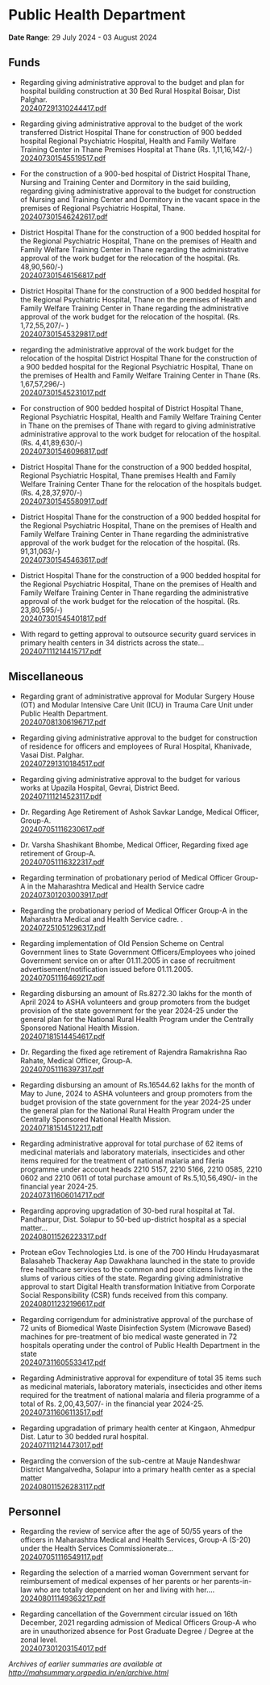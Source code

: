 # Public Health Department

**Date Range**: 29 July 2024 - 03 August 2024


## Funds
- Regarding giving administrative approval to the budget and plan for hospital building construction at    30 Bed Rural Hospital Boisar,   Dist Palghar.\
  [202407291310244417.pdf](https://gr.maharashtra.gov.in/Site/Upload/Government%20Resolutions/English/202407291310244417.pdf)

- Regarding giving administrative approval to the budget of the work transferred District Hospital Thane for construction of 900 bedded hospital Regional Psychiatric Hospital, Health and Family Welfare Training Center in Thane Premises Hospital at Thane (Rs. 1,11,16,142/-)\
  [202407301545519517.pdf](https://gr.maharashtra.gov.in/Site/Upload/Government%20Resolutions/English/202407301545519517.pdf)

- For the construction of a 900-bed hospital of District Hospital Thane, Nursing and Training Center and Dormitory in the said building, regarding giving administrative approval to the budget for construction of Nursing and Training Center and Dormitory in the vacant space in the premises of Regional Psychiatric Hospital, Thane.\
  [202407301546242617.pdf](https://gr.maharashtra.gov.in/Site/Upload/Government%20Resolutions/English/202407301546242617.pdf)

- District Hospital Thane for the construction of a 900 bedded hospital for the Regional Psychiatric Hospital, Thane on the premises of Health and Family Welfare Training Center in Thane regarding the administrative approval of the work budget for the relocation of the hospital. (Rs. 48,90,560/-)\
  [202407301546156817.pdf](https://gr.maharashtra.gov.in/Site/Upload/Government%20Resolutions/English/202407301546156817.pdf)

- District Hospital Thane for the construction of a 900 bedded hospital for the Regional Psychiatric Hospital, Thane on the premises of Health and Family Welfare Training Center in Thane regarding the administrative approval of the work budget for the relocation of the hospital. (Rs. 1,72,55,207/- )\
  [202407301545329817.pdf](https://gr.maharashtra.gov.in/Site/Upload/Government%20Resolutions/English/202407301545329817.pdf)

- regarding the administrative approval of the work budget for the relocation of the hospital District Hospital Thane for the construction of a 900 bedded hospital for the Regional Psychiatric Hospital, Thane on the premises of Health and Family Welfare Training Center in Thane (Rs. 1,67,57,296/-)\
  [202407301545231017.pdf](https://gr.maharashtra.gov.in/Site/Upload/Government%20Resolutions/English/202407301545231017.pdf)

- For construction of 900 bedded hospital of District Hospital Thane, Regional Psychiatric Hospital, Health and Family Welfare Training Center in Thane on the premises of Thane with regard to giving administrative administrative approval to the work budget for relocation of the hospital. (Rs. 4,41,89,630/-)\
  [202407301546096817.pdf](https://gr.maharashtra.gov.in/Site/Upload/Government%20Resolutions/English/202407301546096817.pdf)

- District Hospital Thane for the construction of a 900 bedded hospital, Regional Psychiatric Hospital, Thane premises Health and Family Welfare Training Center Thane for the relocation of the hospitals budget.(Rs. 4,28,37,970/-)\
  [202407301545580917.pdf](https://gr.maharashtra.gov.in/Site/Upload/Government%20Resolutions/English/202407301545580917.pdf)

- District Hospital Thane for the construction of a 900 bedded hospital for the Regional Psychiatric Hospital, Thane on the premises of Health and Family Welfare Training Center in Thane regarding the administrative approval of the work budget for the relocation of the hospital. (Rs. 91,31,063/-)\
  [202407301545463617.pdf](https://gr.maharashtra.gov.in/Site/Upload/Government%20Resolutions/English/202407301545463617.pdf)

- District Hospital Thane for the construction of a 900 bedded hospital for the Regional Psychiatric Hospital, Thane on the premises of Health and Family Welfare Training Center in Thane regarding the administrative approval of the work budget for the relocation of the hospital. (Rs. 23,80,595/-)\
  [202407301545401817.pdf](https://gr.maharashtra.gov.in/Site/Upload/Government%20Resolutions/English/202407301545401817.pdf)

- With regard to getting approval to outsource security guard services in primary health centers in 34 districts across the state...\
  [202407111214415717.pdf](https://gr.maharashtra.gov.in/Site/Upload/Government%20Resolutions/English/202407111214415717.pdf)

## Miscellaneous
- Regarding grant of administrative approval for Modular Surgery House (OT) and Modular Intensive Care Unit (ICU) in Trauma Care Unit under Public Health Department.\
  [202407081306196717.pdf](https://gr.maharashtra.gov.in/Site/Upload/Government%20Resolutions/English/202407081306196717.pdf)

- Regarding giving administrative approval to the budget for construction of residence for officers and employees of  Rural Hospital, Khanivade, Vasai Dist. Palghar.\
  [202407291310184517.pdf](https://gr.maharashtra.gov.in/Site/Upload/Government%20Resolutions/English/202407291310184517.pdf)

- Regarding giving administrative approval to the budget for various works at Upazila Hospital, Gevrai, District Beed.\
  [202407111214523117.pdf](https://gr.maharashtra.gov.in/Site/Upload/Government%20Resolutions/English/202407111214523117.pdf)

- Dr. Regarding Age Retirement of Ashok Savkar Landge, Medical Officer, Group-A.\
  [202407051116230617.pdf](https://gr.maharashtra.gov.in/Site/Upload/Government%20Resolutions/English/202407051116230617.pdf)

- Dr. Varsha Shashikant Bhombe, Medical Officer,    Regarding fixed age retirement of Group-A.\
  [202407051116322317.pdf](https://gr.maharashtra.gov.in/Site/Upload/Government%20Resolutions/English/202407051116322317.pdf)

- Regarding termination of probationary period of Medical Officer Group-A in the Maharashtra Medical and Health Service cadre\
  [202407301203003917.pdf](https://gr.maharashtra.gov.in/Site/Upload/Government%20Resolutions/English/202407301203003917.pdf.pdf)

- Regarding the probationary period of Medical Officer Group-A in the Maharashtra Medical and Health Service cadre. .\
  [202407251051296317.pdf](https://gr.maharashtra.gov.in/Site/Upload/Government%20Resolutions/English/202407251051296317.pdf)

- Regarding implementation of Old Pension Scheme on Central Government lines to State Government Officers/Employees who joined Government service on or after 01.11.2005 in case of recruitment advertisement/notification issued before 01.11.2005.\
  [202407051116469217.pdf](https://gr.maharashtra.gov.in/Site/Upload/Government%20Resolutions/English/202407051116469217.pdf)

- Regarding disbursing an amount of Rs.8272.30 lakhs for the month of April 2024 to ASHA volunteers and group promoters from the budget provision of the state government for the year 2024-25 under the general plan for the National Rural Health Program under the Centrally Sponsored National Health Mission.\
  [202407181514454617.pdf](https://gr.maharashtra.gov.in/Site/Upload/Government%20Resolutions/English/202407181514454617.pdf)

- Dr. Regarding the fixed age retirement of Rajendra Ramakrishna Rao Rahate, Medical Officer, Group-A.\
  [202407051116397317.pdf](https://gr.maharashtra.gov.in/Site/Upload/Government%20Resolutions/English/202407051116397317.pdf)

- Regarding disbursing an amount of Rs.16544.62 lakhs for the month of May to June, 2024 to ASHA volunteers and group promoters from the budget provision of the state government for the year 2024-25 under the general plan for the National Rural Health Program under the Centrally Sponsored National Health Mission.\
  [202407181514512217.pdf](https://gr.maharashtra.gov.in/Site/Upload/Government%20Resolutions/English/202407181514512217.pdf)

- Regarding  administrative approval for  total  purchase  of 62 items of medicinal materials and laboratory materials, insecticides and other items required for the treatment of national malaria and fileria programme under account heads 2210 5157, 2210 5166, 2210 0585, 2210 0602 and 2210  0611 of total purchase amount of Rs.5,10,56,490/- in the financial year 2024-25.\
  [202407311606014717.pdf](https://gr.maharashtra.gov.in/Site/Upload/Government%20Resolutions/English/202407311606014717.pdf)

- Regarding approving upgradation of 30-bed rural hospital at  Tal. Pandharpur, Dist. Solapur to 50-bed up-district hospital as a special matter...\
  [202408011526223317.pdf](https://gr.maharashtra.gov.in/Site/Upload/Government%20Resolutions/English/202408011526223317.pdf)

- Protean eGov Technologies Ltd. is one of the 700 Hindu Hrudayasmarat Balasaheb Thackeray Aap Dawakhana launched in the state to provide free healthcare services to the common and poor citizens living in the slums of various cities of the state. Regarding giving administrative approval to start Digital Health transformation Initiative from Corporate Social Responsibility (CSR) funds received from this company.\
  [202408011232196617.pdf](https://gr.maharashtra.gov.in/Site/Upload/Government%20Resolutions/English/202408011232196617.pdf)

- Regarding  corrigendum for administrative approval of the purchase of 72 units of Biomedical Waste Disinfection System (Microwave Based) machines for pre-treatment of bio medical waste generated in 72 hospitals operating under the control of Public Health Department in the state\
  [202407311605533417.pdf](https://gr.maharashtra.gov.in/Site/Upload/Government%20Resolutions/English/202407311605533417.pdf)

- Regarding Administrative approval  for expenditure of  total  35 items such as medicinal materials, laboratory materials, insecticides and other items required for the treatment of national malaria and fileria programme of  a total of Rs. 2,00,43,507/- in the financial year 2024-25.\
  [202407311606113517.pdf](https://gr.maharashtra.gov.in/Site/Upload/Government%20Resolutions/English/202407311606113517.pdf)

- Regarding upgradation of primary health center at  Kingaon, Ahmedpur Dist. Latur to 30 bedded rural hospital.\
  [202407111214473017.pdf](https://gr.maharashtra.gov.in/Site/Upload/Government%20Resolutions/English/202407111214473017.pdf)

- Regarding the conversion of the sub-centre at  Mauje Nandeshwar District Mangalvedha,  Solapur into a primary health center as a special matter\
  [202408011526283117.pdf](https://gr.maharashtra.gov.in/Site/Upload/Government%20Resolutions/English/202408011526283117.pdf)

## Personnel
- Regarding the review of service after the age of 50/55 years of the officers in Maharashtra Medical and Health Services, Group-A (S-20) under the Health Services Commissionerate...\
  [202407051116549117.pdf](https://gr.maharashtra.gov.in/Site/Upload/Government%20Resolutions/English/202407051116549117.pdf)

- Regarding the selection of a married woman Government servant for reimbursement of medical expenses of her parents or her parents-in-law who are totally dependent on her and living with her....\
  [202408011149363217.pdf](https://gr.maharashtra.gov.in/Site/Upload/Government%20Resolutions/English/202408011149363217.pdf)

- Regarding cancellation of the Government circular issued on 16th December, 2021 regarding admission of Medical Officers Group-A who are in unauthorized absence for Post Graduate Degree / Degree at the zonal level.\
  [202407301203154017.pdf](https://gr.maharashtra.gov.in/Site/Upload/Government%20Resolutions/English/202407301203154017.pdf)


*Archives of earlier summaries are available at http://mahsummary.orgpedia.in/en/archive.html*